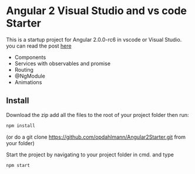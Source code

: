 # Angular 2 Visual Studio and vs code Starter
This is a startup project for Angular 2.0.0-rc6 in vscode or Visual Studio. you can read the post [here](https://olepetterdahlmann.com/2016/08/17/angular-2-in-visual-studio-2015/)

- Components
- Services with observables and promise
- Routing
- @NgModule
- Animations

## Install

Download the zip add all the files to the root of your project folder then run:

```sh
npm install
```
(or do a git clone https://github.com/opdahlmann/Angular2Starter.git from your folder)


Start the project by navigating to your project folder in cmd. and type

```sh
npm start
```


